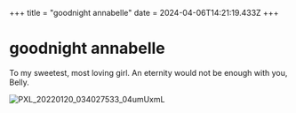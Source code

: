 +++
title = "goodnight annabelle"
date = 2024-04-06T14:21:19.433Z
+++

# goodnight annabelle

To my sweetest, most loving girl. An eternity would not be enough with you, Belly.

![PXL_20220120_034027533_04umUxmL](https://github.com/keb/keb.github.io/assets/54276371/a14165b8-cec7-4a21-ab6a-ec7fffb2b0a4)
